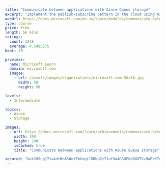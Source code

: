 ```yaml
---
title: "Communicate between applications with Azure Queue storage"
excerpt: "Implement the publish-subscribe pattern in the cloud using Azure Queue storage."
webUrl: https://docs.microsoft.com/en-us/learn/modules/communicate-between-apps-with-azure-queue-storage/
type: course
price: Free
length: 56 mins
ratings:
  count: 1248
  average: 4.5985575
heat: 59

provider:
  name: Microsoft Learn
  domain: microsoft.com
  images:
    - url: /assets/images/organizations/microsoft.com-50x50.jpg
      width: 50
      height: 50

levels:
  - Intermediate

topics:
  - Azure
  - Storage

images:
  - url: https://docs.microsoft.com/learn/achievements/communicate-between-apps-with-azure-queue-storage-social.png
    width: 200
    height: 200
    isCached: true
    title: "Communicate between applications with Azure Queue storage"

secured: "bakGO9uq17ixAntRnASdoiFbGvqiC6RNb2z71ufHu4GSUPNzDUHTVvBuBcK7coRCKS48JtrcbcUR0mzhyHzEXedWUG0hsjT+uTzfHMKQUq2lCRhzM4MyYcVs7sSU6515++jDavcci79rrJCaN9EMd7jMHl9hzjLQwJV1dfmLaGzhtLJ2L9IQv9d90Y6YdRw1W3IoiPCSj4QjgjW6rDQtUE1NaesXyGfvf5bLbHBwZKjGJsElMjbdiZ6uyoYYppc7bej7bAwJaLggezJIfo3vFEKrQiaQjNoANCHd1F0qfPa/iYNVuqrBbPRUsdkJAQIFO11DoJ7Z0v2jhy7EpVawXseHbcP+ZnAGAnyqhYOIxiNjKGOgcG0TMLWoyi7k5cEZ+zvZdRuEJPL5s8aPdVxAGA==;Hfwbnfq+Cst1VFdyz8fuig=="
---
```


